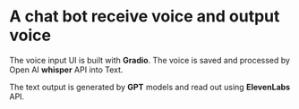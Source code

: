 # A chat bot receive voice and output voice

The voice input UI is built with **Gradio**. The voice is saved and processed by Open AI **whisper** API into Text.

The text output is generated by **GPT** models and read out using **ElevenLabs** API. 
